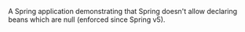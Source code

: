 A Spring application demonstrating that Spring doesn't allow declaring beans which are null (enforced since Spring v5).

